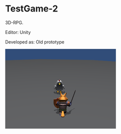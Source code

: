 # TestGame-2
3D-RPG.
<p>Editor: Unity</a>
<p>Developed as: Old prototype</a>
<p></a>
<img src="https://github.com/naumnek/TestGame-2/blob/main/Screen-TestGame-2.PNG" alt="">
